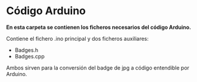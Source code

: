 # Código Arduino

**En esta carpeta se contienen los ficheros necesarios del código Arduino.**

Contiene el fichero .ino principal y dos ficheros auxiliares:
- Badges.h
- Badges.cpp

Ambos sirven para la conversión del badge de jpg a código entendible por Arduino.


